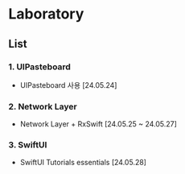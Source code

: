 # Laboratory
## List
### 1. UIPasteboard
- UIPasteboard 사용 [24.05.24]
### 2. Network Layer
- Network Layer + RxSwift [24.05.25 ~ 24.05.27]
### 3. SwiftUI
- SwiftUI Tutorials essentials [24.05.28]
